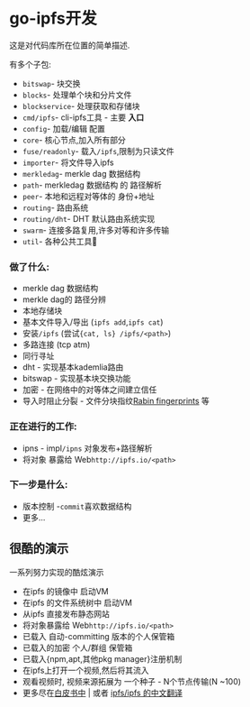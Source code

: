 
# go-ipfs开发

这是对代码库所在位置的简单描述. 

有多个子包: 

-   `bitswap`- 块交换
-   `blocks`- 处理单个块和分片文件
-   `blockservice`- 处理获取和存储块
-   `cmd/ipfs`-  cli-ipfs工具 - 主要 **入口** 
-   `config`- 加载/编辑 配置
-   `core`- 核心节点,加入所有部分
-   `fuse/readonly`- 载入`/ipfs`,限制为只读文件
-   `importer`- 将文件导入ipfs
-   `merkledag`-  merkle dag 数据结构
-   `path`-  merkledag 数据结构 的 路径解析
-   `peer`- 本地和远程对等体的 身份+地址
-   `routing`- 路由系统
-   `routing/dht`-  DHT 默认路由系统实现
-   `swarm`- 连接多路复用,许多对等和许多传输
-   `util`- 各种公共工具🔧

### 做了什么: 

-   merkle dag 数据结构
-   merkle dag的 路径分辨
-   本地存储块
-   基本文件导入/导出 (`ipfs add`,`ipfs cat`) 
-   安装`/ipfs` (尝试`{cat, ls} /ipfs/<path>`) 
-   多路连接 (tcp atm) 
-   同行寻址
-   dht  -  实现基本kademlia路由
-   bitswap  -  实现基本块交换功能
-   加密 - 在网络中的对等体之间建立信任
-   导入时阻止分裂 - 文件分块指纹[Rabin fingerprints]() 等

### 正在进行的工作: 

-   ipns  -  impl`/ipns` 对象发布+路径解析
-   将对象 暴露给 Web`http://ipfs.io/<path>`

### 下一步是什么: 

-   版本控制 -`commit`喜欢数据结构
-   更多...

## 很酷的演示

一系列努力实现的酷炫演示

-   在ipfs 的镜像中 启动VM
-   在ipfs 的文件系统树中 启动VM
-   从ipfs 直接发布静态网站
-   将对象暴露给 Web`http://ipfs.io/<path>`
-   已载入 自动-committing 版本的个人保管箱
-   已载入的加密 个人/群组 保管箱
-   已载入{npm,apt,其他pkg manager}注册机制
-   在ipfs上打开一个视频,然后将其流入
-   观看视频时, 视频来源拓展为 一个种子 - N个节点传输(N ~100)
-   更多尽在[白皮书中](https://github.com/chinanf-boy/ipfs-tour#1-%E7%99%BD%E7%9A%AE%E4%B9%A6) | 或者 
[ipfs/ipfs 的中文翻译](https://github.com/chinanf-boy/ipfs-zh)
